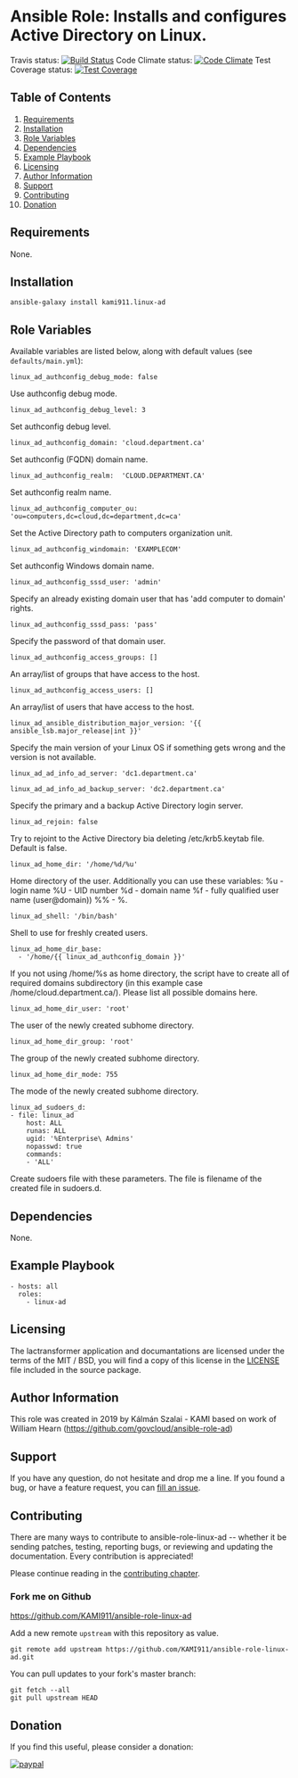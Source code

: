 # Ansible Role: Installs and configures Active Directory on Linux.

Travis status:   [![Build Status](https://travis-ci.org/KAMI911/ansible-role-linux-ad.svg?branch=master)](https://travis-ci.org/KAMI911/ansible-role-linux-ad)
Code Climate status: [![Code Climate](https://codeclimate.com/github/KAMI911/ansible-role-linux-ad/badges/gpa.svg)](https://codeclimate.com/github/KAMI911/ansible-role-linux-ad)
Test Coverage status: [![Test Coverage](https://codeclimate.com/github/KAMI911/ansible-role-linux-ad/badges/coverage.svg)](https://codeclimate.com/github/KAMI911/ansible-role-linux-ad/coverage)

## Table of Contents

1. [Requirements][Requirements]
2. [Installation][Installation]
3. [Role Variables][Role Variables]
4. [Dependencies][Dependencies]
5. [Example Playbook][Example Playbook]
6. [Licensing][Licensing]
7. [Author Information][Author Information]
8. [Support][Support]
9. [Contributing][Contributing]
10. [Donation][Donation]

## Requirements

None.

## Installation

    ansible-galaxy install kami911.linux-ad

## Role Variables

Available variables are listed below, along with default values (see `defaults/main.yml`):

    linux_ad_authconfig_debug_mode: false

Use authconfig debug mode.

    linux_ad_authconfig_debug_level: 3

Set authconfig debug level.

    linux_ad_authconfig_domain: 'cloud.department.ca'

Set authconfig (FQDN) domain name.

    linux_ad_authconfig_realm:  'CLOUD.DEPARTMENT.CA'

Set authconfig realm name.

    linux_ad_authconfig_computer_ou: 'ou=computers,dc=cloud,dc=department,dc=ca'

Set the Active Directory path to computers organization unit.

    linux_ad_authconfig_windomain: 'EXAMPLECOM'

Set authconfig Windows domain name.

    linux_ad_authconfig_sssd_user: 'admin'

Specify an already existing domain user that has 'add computer to domain' rights.

    linux_ad_authconfig_sssd_pass: 'pass'

Specify the password of that domain user.

    linux_ad_authconfig_access_groups: []

An array/list of groups that have access to the host.

    linux_ad_authconfig_access_users: []

An array/list of users that have access to the host.

    linux_ad_ansible_distribution_major_version: '{{ ansible_lsb.major_release|int }}'

Specify the main version of your Linux OS if something gets wrong and the version is not available.

    linux_ad_ad_info_ad_server: 'dc1.department.ca'

    linux_ad_ad_info_ad_backup_server: 'dc2.department.ca'

Specify the primary and a backup Active Directory login server.

    linux_ad_rejoin: false

Try to rejoint to the Active Directory bia deleting /etc/krb5.keytab file. Default is false.

    linux_ad_home_dir: '/home/%d/%u'

Home directory of the user.
Additionally you can use these variables:
%u -login name
%U - UID number
%d - domain name
%f - fully qualified user name (user@domain))
%% - %.

    linux_ad_shell: '/bin/bash'

Shell to use for freshly created users.

    linux_ad_home_dir_base:
      - '/home/{{ linux_ad_authconfig_domain }}'

If you not using /home/%s as home directory, the script have to create all of required domains subdirectory (in this example case /home/cloud.department.ca/). Please list all possible domains here.

    linux_ad_home_dir_user: 'root'

The user of the newly created subhome directory.

    linux_ad_home_dir_group: 'root'

The group of the newly created subhome directory.

    linux_ad_home_dir_mode: 755

The mode of the newly created subhome directory.

    linux_ad_sudoers_d:
    - file: linux_ad
        host: ALL
        runas: ALL
        ugid: '%Enterprise\ Admins'
        nopasswd: true
        commands:
        - 'ALL'

Create sudoers file with these parameters. The file is filename of the created file in sudoers.d.

## Dependencies

None.

## Example Playbook

    - hosts: all
      roles:
        - linux-ad

## Licensing

The lactransformer application and documantations are licensed under the terms of
the MIT / BSD, you will find a copy of this license in the
[LICENSE](LICENSE) file included in the source package.

## Author Information

This role was created in 2019 by Kálmán Szalai - KAMI based on work of William Hearn (https://github.com/govcloud/ansible-role-ad)

## Support

If you have any question, do not hesitate and drop me a line.
If you found a bug, or have a feature request, you can [fill an issue](https://github.com/KAMI911/ansible-role-linux-ad/issues).

## Contributing

There are many ways to contribute to ansible-role-linux-ad -- whether it be sending patches,
testing, reporting bugs, or reviewing and updating the documentation. Every
contribution is appreciated!

Please continue reading in the [contributing chapter](CONTRIBUTING.md).

### Fork me on Github

https://github.com/KAMI911/ansible-role-linux-ad

Add a new remote `upstream` with this repository as value.

```
git remote add upstream https://github.com/KAMI911/ansible-role-linux-ad.git
```

You can pull updates to your fork's master branch:

```
git fetch --all
git pull upstream HEAD
```

## Donation

If you find this useful, please consider a donation:

[![paypal](https://www.paypalobjects.com/en_US/i/btn/btn_donateCC_LG.gif)](https://www.paypal.com/cgi-bin/webscr?cmd=_s-xclick&hosted_button_id=RLQZ58B26XSLA)


<!-- TOC URLs -->
[Requirements]: #requirements
[Installation]: #installation
[Role Variables]: #role_variables
[Dependencies]: #dependencies
[Example Playbook]: #example_playbook
[Licensing]: #licensing
[Author Information]: #author_information
[Support]: #support
[Contributing]: #contributing
[Donation]: #donation
